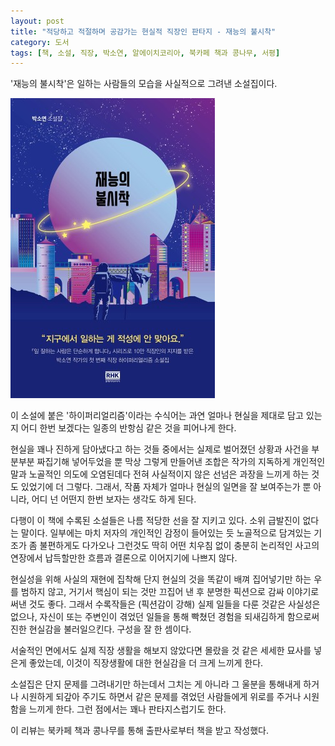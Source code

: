 ```yaml
---
layout: post
title: "적당하고 적절하며 공감가는 현실적 직장인 판타지 - 재능의 불시착"
category: 도서
tags: [책, 소설, 직장, 박소연, 알에이치코리아, 북카페 책과 콩나무, 서평]
---
```


'재능의 불시착'은
일하는 사람들의 모습을 사실적으로 그려낸 소설집이다.

![표지](/images/book/crash-landing-of-talent-book-h480.jpg)

이 소설에 붙은 '하이퍼리얼리즘'이라는 수식어는
과연 얼마나 현실을 제대로 담고 있는지 어디 한번 보겠다는
일종의 반항심 같은 것을 피어나게 한다.

현실을 꽤나 진하게 담아냈다고 하는 것들 중에서는
실제로 벌어졌던 상황과 사건을 부분부분 짜집기해 넣어두었을 뿐
막상 그렇게 만들어낸 조합은 작가의 지독하게 개인적인 말과 노골적인 의도에 오염된데다
전혀 사실적이지 않은 선넘은 과장을 느끼게 하는 것도 있었기에 더 그렇다.
그래서, 작품 자체가 얼마나 현실의 일면을 잘 보여주는가 뿐 아니라,
어디 넌 어떤지 한번 보자는 생각도 하게 된다.

다행이 이 책에 수록된 소설들은 나름 적당한 선을 잘 지키고 있다.
소위 급발진이 없다는 말이다.
일부에는 마치 저자의 개인적인 감정이 들어있는 듯 노골적으로 담겨있는 기조가 좀 불편하게도 다가오나
그런것도 딱히 어떤 치우침 없이 충분히 논리적인 사고의 연장에서 납득할만한 흐름과 결론으로 이어지기에 나쁘지 않다.

현실성을 위해 사실의 재현에 집착해 단지 현실의 것을 똑같이 배껴 집어넣기만 하는 우를 범하지 않고,
거기서 핵심이 되는 것만 끄집어 낸 후 분명한 픽션으로 감싸 이야기로 써낸 것도 좋다.
그래서 수록작들은 (픽션감이 강해) 실제 일들을 다룬 것같은 사실성은 없으나,
자신이 또는 주변인이 겪었던 일들을 통해 빡쳤던 경험을 되새김하게 함으로써 진한 현실감을 불러일으킨다.
구성을 잘 한 셈이다.

서술적인 면에서도 실제 직장 생활을 해보지 않았다면 몰랐을 것 같은 세세한 묘사를 넣은게 좋았는데,
이것이 직장생활에 대한 현실감을 더 크게 느끼게 한다.

소설집은 단지 문제를 그려내기만 하는데서 그치는 게 아니라
그 울분을 통해내게 하거나 시원하게 되갚아 주기도 하면서
같은 문제를 겪었던 사람들에게 위로를 주거나 시원함을 느끼게 한다.
그런 점에서는 꽤나 판타지스럽기도 한다.



<div class="im im-info">
이 리뷰는 북카페 책과 콩나무를 통해 출판사로부터 책을 받고 작성했다.
</div>
